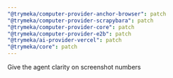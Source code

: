 ```yaml
---
"@trymeka/computer-provider-anchor-browser": patch
"@trymeka/computer-provider-scrapybara": patch
"@trymeka/computer-provider-core": patch
"@trymeka/computer-provider-e2b": patch
"@trymeka/ai-provider-vercel": patch
"@trymeka/core": patch
---
```


Give the agent clarity on screenshot numbers
